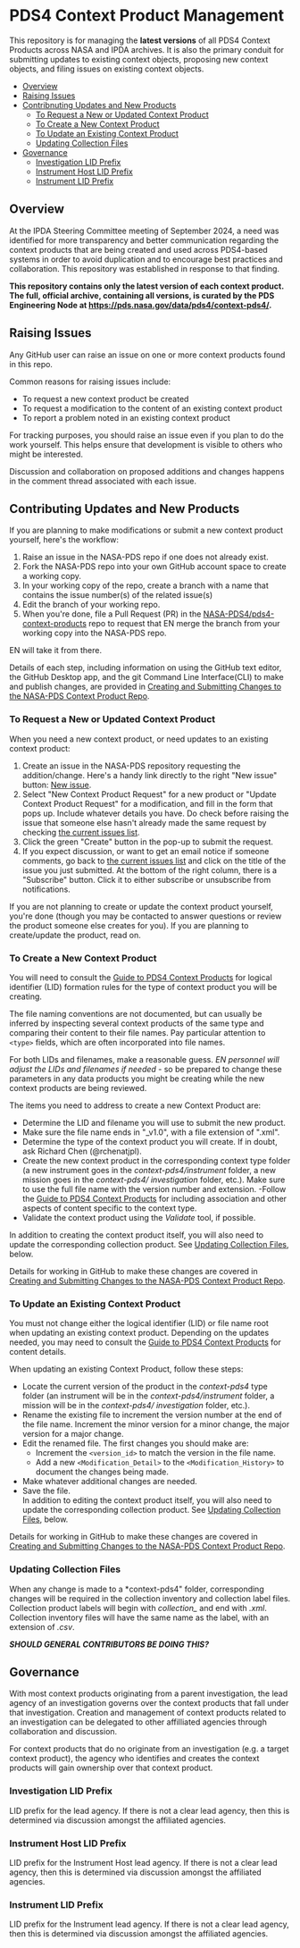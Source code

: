 # PDS4 Context Product Management
This repository is for managing the **latest versions** of all PDS4 Context Products across NASA and IPDA archives. It is also the primary conduit for submitting updates to existing context objects, proposing new context objects, and filing issues on existing context objects.

- [Overview](#overview)
- [Raising Issues](#raising-issues)
- [Contribnuting Updates and New Products](#contributing-updates-and-new-products)
  - [To Request a New or Updated Context Product](#to-request-a-new-or-updated-context-product)
  - [To Create a New Context Product](#to-create-a-new-context-product)
  - [To Update an Existing Context Product](#to-update-an-existing-context-product)
  - [Updating Collection Files](#updating-collection-files)
- [Governance](#governance)
  - [Investigation LID Prefix](#investigation-lid-prefix)
  - [Instrument Host LID Prefix](#instrument-host-lid-prefix)
  - [Instrument LID Prefix](#instrument-lid-prefix)

## Overview
 At the IPDA Steering Committee meeting of September 2024, a need was identified for more transparency and better communication regarding the context products that are being created and used across PDS4-based systems in order to avoid duplication and to encourage best practices and collaboration. This repository was established in response to that finding.

**This repository contains only the latest version of each context product. The full, official archive, containing all versions, is curated by the PDS Engineering Node at https://pds.nasa.gov/data/pds4/context-pds4/.**

## Raising Issues

Any GitHub user can raise an issue on one or more context products found in this repo. 

Common reasons for raising issues include:
- To request a new context product be created
- To request a modification to the content of an existing context product
- To report a problem noted in an existing context product

For tracking purposes, you should raise an issue even if you plan to do the work yourself. This helps ensure that development is visible to others who might be interested.

Discussion and collaboration on proposed additions and changes happens in the comment thread associated with each issue. 

## Contributing Updates and New Products

If you are planning to make modifications or submit a new context product yourself, here's the workflow:
1. Raise an issue in the NASA-PDS repo if one does not already exist.
2. Fork the NASA-PDS repo into your own GitHub account space to create a working copy.
3. In your working copy of the repo, create a branch with a name that contains the issue number(s) of the related issue(s)
4. Edit the branch of your working repo.
5. When you're done, file a Pull Request (PR) in the [NASA-PDS4/pds4-context-products](https://github.com/NASA-PDS/pds4-context-products/pulls) repo to request that EN merge the branch from your working copy into the NASA-PDS repo.

EN will take it from there.

Details of each step, including information on using the GitHub text editor, the GitHub Desktop app, and the git Command Line Interface(CLI) to make and publish changes, are provided in [Creating and Submitting Changes to the NASA-PDS Context Product Repo](EditSBS.md).

### To Request a New or Updated Context Product
When you need a new context product, or need updates to an existing context product: 
1. Create an issue in the NASA-PDS repository requesting the addition/change. 
Here's a handy link directly to the right "New issue" button: [New issue](https://github.com/NASA-PDS/pds4-context-products/issues/new/choose). 
2. Select "New Context Product Request" for a new product or "Update Context Product Request" 
for a modification, and fill in the form that pops up. 
Include whatever details you have. Do check before raising the issue that someone else hasn't already made the same request by checking [the current issues list](https://github.com/NASA-PDS/pds4-context-products/issues).
3. Click the green "Create" button in the pop-up to submit the request.
4. If you expect discussion, or want to get an email notice if someone comments, go back to 
[the current issues list](https://github.com/NASA-PDS/pds4-context-products/issues) and
click on the title of the issue you just submitted. At the bottom of the right column, there
is a "Subscribe" button. Click it to either subscribe or unsubscribe from notifications.

If you are not planning to create or update the context product yourself, you're done (though 
you may be contacted to answer questions or review the product someone else creates for you). 
If you are planning to create/update the product, read on.  

### To Create a New Context Product

You will need to consult the [Guide to PDS4 Context Products](https://pds.nasa.gov/datastandards/documents/context/PDS4_Context_Products_Guide.v3.pdf) for 
logical identifier (LID) formation rules for the type of context product you will be creating.

The file naming conventions are not documented, but can usually be inferred by inspecting several context products of the same type and comparing their content to their file names. Pay particular attention to ```<type>``` fields, which are often incorporated into file names.

For both LIDs and filenames, make a reasonable guess. *EN personnel will adjust the LIDs and 
filenames if needed* - so be prepared to change these parameters in any data products you 
might be creating while the new context products are being reviewed.

The items you need to address to create a new Context Product are:
- Determine the LID and filename you will use to submit the new product.
- Make sure the file name ends in "_v1.0", with a file extension of ".xml".
- Determine the type of the context product you will create. If in doubt, ask Richard Chen 
(@rchenatjpl).
- Create the new context product in the corresponding context type folder (a new instrument 
goes in the *context-pds4/instrument* folder, a new mission goes in the *context-pds4/
investigation* folder, etc.). Make sure to use the full file name with the version number and 
extension. 
-Follow the [Guide to PDS4 Context Products](https://pds.nasa.gov/datastandards/documents/context/PDS4_Context_Products_Guide.v3.pdf) 
for including association and other aspects of content specific to the context type. 
- Validate the context product using the *Validate* tool, if possible.

In addition to creating the context product itself, you will also need to update the 
corresponding collection product. See [Updating Collection Files](#updating-collection-files), below.

Details for working in GitHub to make these changes are covered in [Creating and Submitting
Changes to the NASA-PDS Context Product Repo](EditSBS.md).

### To Update an Existing Context Product

You must not change either the logical identifier (LID) or file name root when updating an 
existing context product. Depending on the updates needed, you may need to consult the
[Guide to PDS4 Context Products](https://pds.nasa.gov/datastandards/documents/context/PDS4_Context_Products_Guide.v3.pdf) for content details.

When updating an existing Context Product, follow these steps:
- Locate the current version of the product in the *context-pds4* type folder (an instrument 
will be in the *context-pds4/instrument* folder, a mission will be in the *context-pds4/
investigation* folder, etc.).
- Rename the existing file to increment the version number at the end of the file name. 
Increment the minor version for a minor change, the major version for a major change.
- Edit the renamed file. The first changes you should make are:
  - Increment the ```<version_id>``` to match the version in the file name.
  - Add a new ```<Modification_Detail>``` to the ```<Modification_History>``` to document
  the changes being made.
- Make whatever additional changes are needed.
- Save the file.  
In addition to editing the context product itself, you will also need to update the 
corresponding collection product. See [Updating Collection Files](#updating-collection-files), below.

Details for working in GitHub to make these changes are covered in [Creating and Submitting Changes to the NASA-PDS Context Product Repo](EditSBS.md).

### Updating Collection Files

When any change is made to a *context-pds4" folder, corresponding changes will be required in 
the collection inventory and collection label files. Collection product labels will begin with *collection_* and end with *.xml*. Collection inventory files will have the same name as 
the label, with an extension of *.csv*.

***SHOULD GENERAL CONTRIBUTORS BE DOING THIS?*** 

## Governance
With most context products originating from a parent investigation, the lead agency of an investigation governs over the context products that fall under that investigation. Creation and management of context products related to an investigation can be delegated to other affilliated agencies through collaboration and discussion.

For context products that do no originate from an investigation (e.g. a target context product), the agency who identifies and creates the context products will gain ownership over that context product.

### Investigation LID Prefix
LID prefix for the lead agency. If there is not a clear lead agency, then this is determined via discussion amongst the affiliated agencies.

### Instrument Host LID Prefix
LID prefix for the Instrument Host lead agency. If there is not a clear lead agency, then this is determined via discussion amongst the affiliated agencies.

### Instrument LID Prefix
LID prefix for the Instrument lead agency. If there is not a clear lead agency, then this is determined via discussion amongst the affiliated agencies.


